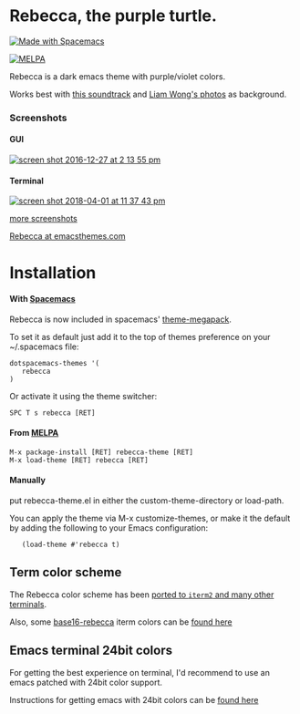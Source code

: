# Rebecca, the purple turtle.

<a href="http://spacemacs.org"><img src="https://cdn.rawgit.com/syl20bnr/spacemacs/442d025779da2f62fc86c2082703697714db6514/assets/spacemacs-badge.svg" alt="Made with Spacemacs"></a>

[![MELPA](https://melpa.org/packages/rebecca-theme-badge.svg)](https://melpa.org/#/rebecca-theme)



Rebecca is a dark emacs theme with purple/violet colors.

Works best with [this soundtrack](https://www.youtube.com/watch?v=rDBbaGCCIhk) and [Liam Wong's photos](http://liamwon9.tumblr.com/) as background.


### Screenshots

#### GUI

[![screen shot 2016-12-27 at 2 13 55 pm](https://cloud.githubusercontent.com/assets/331/21507655/e4e04196-cc3f-11e6-9dd4-4b26d562182f.png)](https://github.com/vic/rebecca-theme/issues/1#emacsplus-on-osx)

#### Terminal
[![screen shot 2018-04-01 at 11 37 43 pm](https://user-images.githubusercontent.com/331/38183422-f26862f4-3605-11e8-9209-335c4b04325e.png)](https://github.com/vic/rebecca-theme/issues/1#running-on-terminal)



[more screenshots](https://github.com/vic/rebecca-theme/issues/1)

[Rebecca at emacsthemes.com](https://emacsthemes.com/themes/rebecca-theme.html)


# Installation

#### With [Spacemacs](http://spacemacs.org)

Rebecca is now included in spacemacs' [theme-megapack](https://github.com/syl20bnr/spacemacs/tree/develop/layers/%2Bthemes/themes-megapack).

To set it as default just add it to the top of themes preference on your ~/.spacemacs file:

```emacs-lisp
dotspacemacs-themes '(
   rebecca
)
```

Or activate it using the theme switcher:

```
SPC T s rebecca [RET]
```

#### From [MELPA](https://melpa.org/#/rebecca-theme)

```
M-x package-install [RET] rebecca-theme [RET]
M-x load-theme [RET] rebecca [RET]
```

#### Manually

put rebecca-theme.el in either the custom-theme-directory or load-path.

You can apply the theme via M-x customize-themes, or make it the default by adding the following to your Emacs configuration:

```emacs-lisp
   (load-theme #'rebecca t)
```   

## Term color scheme

The Rebecca color scheme has been [ported to `iterm2` and many other terminals](https://github.com/mbadolato/iTerm2-Color-Schemes).

Also, some [base16-rebecca](https://github.com/vic/base16-rebecca) iterm colors can be [found here](https://github.com/martinlindhe/base16-iterm2/tree/master/itermcolors)

## Emacs terminal 24bit colors

For getting the best experience on terminal, I'd recommend to use an emacs patched with 24bit color support.

Instructions for getting emacs with 24bit colors can be [found here](https://gist.github.com/vic/fa58918694af3b3767fbc7dc22cbc406)



